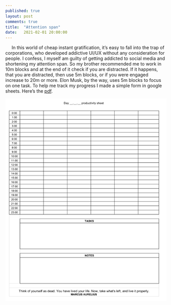 ```yaml
---
published: true
layout: post
comments: true
title:  "Attention span"
date:   2021-02-01 20:00:00
---
```


&nbsp;&nbsp;&nbsp;&nbsp;&nbsp;In this world of cheap instant gratification, it’s easy to fall into the trap of corporations, who developed addictive UI/UX without any consideration for people. I confess, I myself am guilty of getting addicted to social media and shortening my attention span. So my brother recommended me to work in 10m blocks and at the end of it check if you are distracted. If it happens, that you are distracted, then use 5m blocks, or if you were engaged increase to 20m or more. Elon Musk, by the way, uses 5m blocks to focus on one task. To help me track my progress I made a simple form in google sheets. Here’s the [pdf](/assets/attention-span/productivity-sheet.pdf).

<div style="text-align:center;"><img src="/assets/attention-span/productivity-sheet.png" style="width:800px;"/></div>

